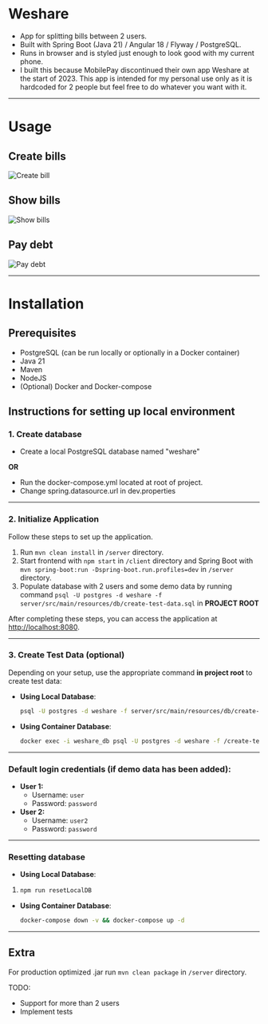 # Weshare

- App for splitting bills between 2 users.
- Built with Spring Boot (Java 21) / Angular 18 / Flyway / PostgreSQL.
- Runs in browser and is styled just enough to look good with my current phone.
- I built this because MobilePay discontinued their own app Weshare at the start of 2023. This app is intended for my personal use only as it is hardcoded for 2 people but feel free to do whatever you want with it.

---

# Usage

## Create bills

  ![Create bill](resources/videos/CreateBill.gif)

## Show bills

  ![Show bills](resources/videos/Bills.gif)

## Pay debt

  ![Pay debt](resources/videos/PayDebt.gif)

---

# Installation

## Prerequisites

- PostgreSQL (can be run locally or optionally in a Docker container)
- Java 21
- Maven
- NodeJS
- (Optional) Docker and Docker-compose

## Instructions for setting up local environment
### 1. Create database
- Create a local PostgreSQL database named "weshare"

**OR**

- Run the docker-compose.yml located at root of project.
- Change spring.datasource.url in dev.properties

---

### 2. Initialize Application

Follow these steps to set up the application.

1. Run `mvn clean install` in `/server` directory.
2. Start frontend with `npm start` in `/client` directory and Spring Boot with `mvn spring-boot:run -Dspring-boot.run.profiles=dev` in `/server` directory.
3. Populate database with 2 users and some demo data by running command `psql -U postgres -d weshare -f server/src/main/resources/db/create-test-data.sql` in <strong>PROJECT ROOT</strong>

After completing these steps, you can access the application at [http://localhost:8080](http://localhost:8080). 

---

### 3. Create Test Data (optional)
Depending on your setup, use the appropriate command **in project root** to create test data:

- **Using Local Database**:
  ```sh
  psql -U postgres -d weshare -f server/src/main/resources/db/create-test-data.sql
  ```

- **Using Container Database**:
  ```sh
  docker exec -i weshare_db psql -U postgres -d weshare -f /create-test-data.sql
  ```
---

### Default login credentials (if demo data has been added):
- **User 1:**
  - Username: `user`
  - Password: `password`
- **User 2:**
    - Username: `user2`
    - Password: `password`

---

### Resetting database

- **Using Local Database**:
1.   ```sh
     npm run resetLocalDB
     ```

- **Using Container Database**:
  ```sh
  docker-compose down -v && docker-compose up -d
  ```
 
---


## Extra
For production optimized .jar run `mvn clean package` in `/server` directory.

TODO:
- Support for more than 2 users
- Implement tests
